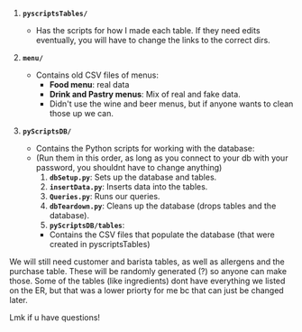1. **`pyscriptsTables/`**  
   - Has the scripts for how I made each table. If they need edits eventually, you will have to change the links to the correct dirs.

2. **`menu/`**  
   - Contains old CSV files of menus:
     - **Food menu**: real data
     - **Drink and Pastry menus**: Mix of real and fake data.
     - Didn't use the wine and beer menus, but if anyone wants to clean those up we can.

3. **`pyScriptsDB/`**  
   - Contains the Python scripts for working with the database:
   - (Run them in this order, as long as you connect to your db with your password, you shouldnt have to change anything)
     1. **`dbSetup.py`**: Sets up the database and tables.
     2. **`insertData.py`**: Inserts data into the tables.
     3. **`Queries.py`**: Runs our queries.
     4. **`dbTeardown.py`**: Cleans up the database (drops tables and the database).
     5. **`pyScriptsDB/tables`**:
       - Contains the CSV files that populate the database (that were created in pyscriptsTables)

  We will still need customer and barista tables, as well as allergens and the purchase table. 
  These will be randomly generated (?) so anyone can make those.
  Some of the tables (like ingredients) dont have everything we listed on the ER, but that was a lower priorty for me bc that can just be changed later.

  Lmk if u have questions!


